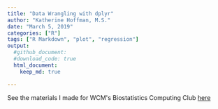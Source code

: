 ```yaml
---
title: "Data Wrangling with dplyr"
author: "Katherine Hoffman, M.S."
date: "March 5, 2019"
categories: ["R"]
tags: ["R Markdown", "plot", "regression"] 
output:
  #github_document:
  #download_code: true
  html_document:
    keep_md: true

---
```


See the materials I made for WCM's Biostatistics Computing Club [here](https://wcm-computing-club.github.io/file_slides/201903_Hoffman_dplyr.html)
